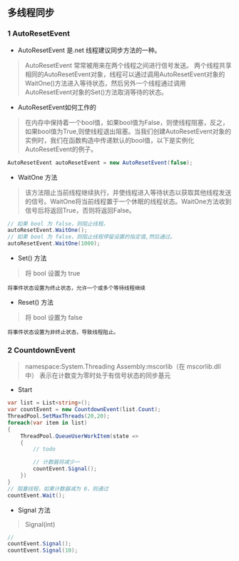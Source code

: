 ## 多线程同步
### 1 AutoResetEvent
- AutoResetEvent 是.net 线程建议同步方法的一种。
> AutoResetEvent 常常被用来在两个线程之间进行信号发送。
两个线程共享相同的AutoResetEvent对象，线程可以通过调用AutoResetEvent对象的WaitOne()方法进入等待状态，然后另外一个线程通过调用AutoResetEvent对象的Set()方法取消等待的状态。  

- AutoResetEvent如何工作的
> 在内存中保持着一个bool值，如果bool值为False，则使线程阻塞，反之，如果bool值为True,则使线程退出阻塞。当我们创建AutoResetEvent对象的实例时，我们在函数构造中传递默认的bool值，以下是实例化AutoResetEvent的例子。
```cs
AutoResetEvent autoResetEvent = new AutoResetEvent(false);
```
- WaitOne 方法
> 该方法阻止当前线程继续执行，并使线程进入等待状态以获取其他线程发送的信号。WaitOne将当前线程置于一个休眠的线程状态。WaitOne方法收到信号后将返回True，否则将返回False。
```cs
// 如果 bool 为 false，则阻止线程。
autoResetEvent.WaitOne();
// 如果 bool 为 false，则阻止线程停留设置的指定值,然后通过。
autoResetEvent.WaitOne(1000);
```
- Set() 方法
> 将 bool 设置为 true
```
将事件状态设置为终止状态，允许一个或多个等待线程继续
```
- Reset() 方法
> 将 bool 设置为 false
```
将事件状态设置为非终止状态，导致线程阻止。
```


### 2 CountdownEvent
> namespace:System.Threading
> Assembly:mscorlib（在 mscorlib.dll 中）
> 表示在计数变为零时处于有信号状态的同步基元

- Start
```cs
var list = List<string>();
var countEvent = new CountdownEvent(list.Count);
ThreadPool.SetMaxThreads(20,20);
foreach(var item in list)
{
    ThreadPool.QueueUserWorkItem(state =>
    {
        // todo

        // 计数器将减少一
        countEvent.Signal();
    })
}
// 阻塞线程，如果计数器减为 0，则通过
countEvent.Wait();
```

- Signal 方法
> Signal(int)
```cs
// 
countEvent.Signal();
countEvent.Signal(10);
```
